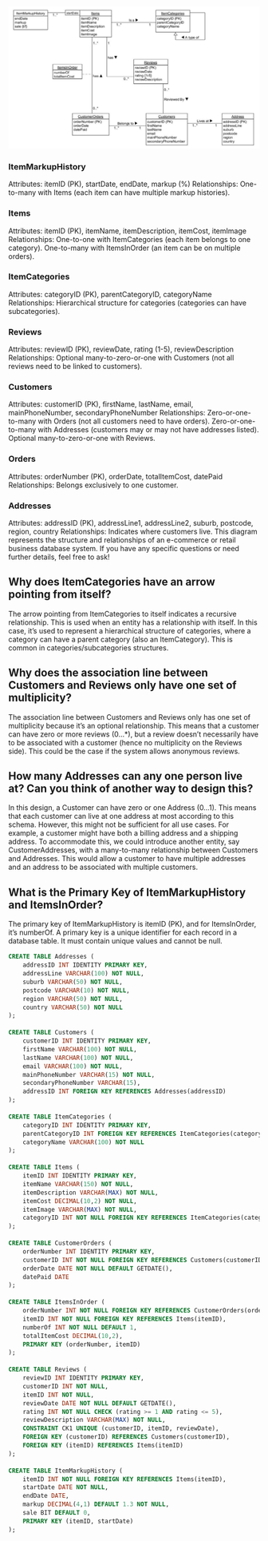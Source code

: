 



![alt text](image.png)

### ItemMarkupHistory
Attributes: itemID (PK), startDate, endDate, markup (%)
Relationships: One-to-many with Items (each item can have multiple markup histories).
### Items
Attributes: itemID (PK), itemName, itemDescription, itemCost, itemImage
Relationships:
One-to-one with ItemCategories (each item belongs to one category).
One-to-many with ItemsInOrder (an item can be on multiple orders).
### ItemCategories
Attributes: categoryID (PK), parentCategoryID, categoryName
Relationships: Hierarchical structure for categories (categories can have subcategories).
### Reviews
Attributes: reviewID (PK), reviewDate, rating (1-5), reviewDescription
Relationships: Optional many-to-zero-or-one with Customers (not all reviews need to be linked to customers).
### Customers
Attributes: customerID (PK), firstName, lastName, email, mainPhoneNumber, secondaryPhoneNumber
Relationships:
Zero-or-one-to-many with Orders (not all customers need to have orders).
Zero-or-one-to-many with Addresses (customers may or may not have addresses listed).
Optional many-to-zero-or-one with Reviews.
### Orders
Attributes: orderNumber (PK), orderDate, totalItemCost, datePaid
Relationships: Belongs exclusively to one customer.
### Addresses
Attributes: addressID (PK), addressLine1, addressLine2, suburb, postcode, region, country
Relationships: Indicates where customers live.
This diagram represents the structure and relationships of an e-commerce or retail business database system. If you have any specific questions or need further details, feel free to ask!

## Why does ItemCategories have an arrow pointing from itself?

The arrow pointing from ItemCategories to itself indicates a recursive relationship. 
This is used when an entity has a relationship with itself.
In this case, it’s used to represent a hierarchical structure of categories, where a category can have a parent category (also an ItemCategory).
This is common in categories/subcategories structures.



## 	Why does the association line between Customers and Reviews only have one set of multiplicity?

The association line between Customers and Reviews only has one set of multiplicity because it’s an optional relationship. This means that a customer can have zero or more reviews (0…*), but a review doesn’t necessarily have to be associated with a customer (hence no multiplicity on the Reviews side). This could be the case if the system allows anonymous reviews.



## How many Addresses can any one person live at? Can you think of another way to design this?

In this design, a Customer can have zero or one Address (0…1). This means that each customer can live at one address at most according to this schema. However, this might not be sufficient for all use cases. For example, a customer might have both a billing address and a shipping address. To accommodate this, we could introduce another entity, say CustomerAddresses, with a many-to-many relationship between Customers and Addresses. This would allow a customer to have multiple addresses and an address to be associated with multiple customers.



## What is the Primary Key of ItemMarkupHistory and ItemsInOrder?

The primary key of ItemMarkupHistory is itemID (PK), and for ItemsInOrder, it’s numberOf. A primary key is a unique identifier for each record in a database table. It must contain unique values and cannot be null.


```sql 
CREATE TABLE Addresses (
    addressID INT IDENTITY PRIMARY KEY,
    addressLine VARCHAR(100) NOT NULL,
    suburb VARCHAR(50) NOT NULL,
    postcode VARCHAR(10) NOT NULL,
    region VARCHAR(50) NOT NULL,
    country VARCHAR(50) NOT NULL
);

CREATE TABLE Customers (
    customerID INT IDENTITY PRIMARY KEY,
    firstName VARCHAR(100) NOT NULL,
    lastName VARCHAR(100) NOT NULL,
    email VARCHAR(100) NOT NULL,
    mainPhoneNumber VARCHAR(15) NOT NULL,
    secondaryPhoneNumber VARCHAR(15),
    addressID INT FOREIGN KEY REFERENCES Addresses(addressID)
);

CREATE TABLE ItemCategories (
    categoryID INT IDENTITY PRIMARY KEY,
    parentCategoryID INT FOREIGN KEY REFERENCES ItemCategories(categoryID),
    categoryName VARCHAR(100) NOT NULL
);

CREATE TABLE Items (
    itemID INT IDENTITY PRIMARY KEY,
    itemName VARCHAR(150) NOT NULL,
    itemDescription VARCHAR(MAX) NOT NULL,
    itemCost DECIMAL(10,2) NOT NULL,
    itemImage VARCHAR(MAX) NOT NULL,
    categoryID INT NOT NULL FOREIGN KEY REFERENCES ItemCategories(categoryID)
);

CREATE TABLE CustomerOrders (
    orderNumber INT IDENTITY PRIMARY KEY,
    customerID INT NOT NULL FOREIGN KEY REFERENCES Customers(customerID),
    orderDate DATE NOT NULL DEFAULT GETDATE(),
    datePaid DATE
);

CREATE TABLE ItemsInOrder (
    orderNumber INT NOT NULL FOREIGN KEY REFERENCES CustomerOrders(orderNumber),
    itemID INT NOT NULL FOREIGN KEY REFERENCES Items(itemID),
    numberOf INT NOT NULL DEFAULT 1,
    totalItemCost DECIMAL(10,2),
    PRIMARY KEY (orderNumber, itemID)
);

CREATE TABLE Reviews (
    reviewID INT IDENTITY PRIMARY KEY,
    customerID INT NOT NULL,
    itemID INT NOT NULL,
    reviewDate DATE NOT NULL DEFAULT GETDATE(),
    rating INT NOT NULL CHECK (rating >= 1 AND rating <= 5),
    reviewDescription VARCHAR(MAX) NOT NULL,
    CONSTRAINT CK1 UNIQUE (customerID, itemID, reviewDate),
    FOREIGN KEY (customerID) REFERENCES Customers(customerID),
    FOREIGN KEY (itemID) REFERENCES Items(itemID)
);

CREATE TABLE ItemMarkupHistory (
    itemID INT NOT NULL FOREIGN KEY REFERENCES Items(itemID),
    startDate DATE NOT NULL,
    endDate DATE,
    markup DECIMAL(4,1) DEFAULT 1.3 NOT NULL,
    sale BIT DEFAULT 0,
    PRIMARY KEY (itemID, startDate)
);

```